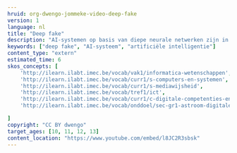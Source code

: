 ```yaml
---
hruid: org-dwengo-jommeke-video-deep-fake
version: 1
language: nl
title: "Deep fake"
description: "AI-systemen op basis van diepe neurale netwerken zijn in staat om gezichten in video's te vervangen."
keywords: ["deep fake", "AI-systeem", "artificiële intelligentie"]
content_type: "extern"
estimated_time: 6
skos_concepts: [
    'http://ilearn.ilabt.imec.be/vocab/vak1/informatica-wetenschappen', 
    'http://ilearn.ilabt.imec.be/vocab/curr1/s-computers-en-systemen',
    'http://ilearn.ilabt.imec.be/vocab/curr1/s-mediawijsheid',
    'http://ilearn.ilabt.imec.be/vocab/tref1/ict',
    'http://ilearn.ilabt.imec.be/vocab/curr1/c-digitale-competenties-en-mediawijsheid',
    'http://ilearn.ilabt.imec.be/vocab/onddoel/sec-gr1-astroom-digitale-competenties-en-mediawijsheid-4.5',

]
copyright: "CC BY dwengo"
target_ages: [10, 11, 12, 13]
content_location: "https://www.youtube.com/embed/l8JC2R3sbsk"
---
```




